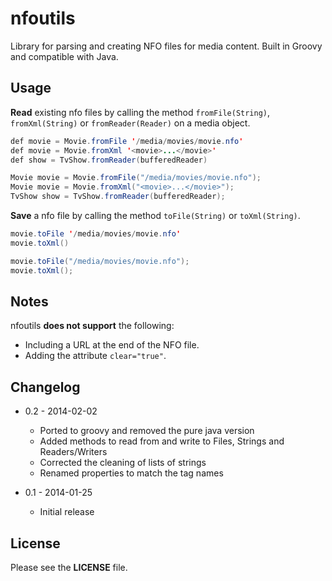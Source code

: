 nfoutils
========

Library for parsing and creating NFO files for media content. Built in Groovy and compatible with Java.

Usage
-----

**Read** existing nfo files by calling the method `fromFile(String)`,  `fromXml(String)` or  `fromReader(Reader)`  on a media object.


```java
def movie = Movie.fromFile '/media/movies/movie.nfo'
def movie = Movie.fromXml '<movie>...</movie>'
def show = TvShow.fromReader(bufferedReader)

```
```java
Movie movie = Movie.fromFile("/media/movies/movie.nfo");
Movie movie = Movie.fromXml("<movie>...</movie>");
TvShow show = TvShow.fromReader(bufferedReader);
```

**Save** a nfo file by calling the method `toFile(String)` or `toXml(String)`.

```java
movie.toFile '/media/movies/movie.nfo'
movie.toXml()
```

```java
movie.toFile("/media/movies/movie.nfo");
movie.toXml();
```


Notes
-----

nfoutils **does not support** the following:

- Including a URL at the end of the NFO file.
- Adding the attribute `clear="true"`.


Changelog
----------

- 0.2 - 2014-02-02
    * Ported to groovy and removed the pure java version
    * Added methods to read from and write to Files, Strings and Readers/Writers
    * Corrected the cleaning of lists of strings
    * Renamed properties to match the tag names

- 0.1 - 2014-01-25 
	*  Initial release


License
-------

Please see the **LICENSE** file.
